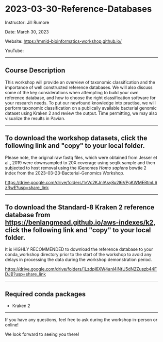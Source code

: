 # 2023-03-30-Reference-Databases
Instructor: Jill Rumore

Date: March 30, 2023

Website: https://mmid-bioinformatics-workshop.github.io/

YouTube: 

---

## Course Description 

This workshop will provide an overview of taxonomic classification and the importance of well constructed reference databases.  We will also discuss some of the key considerations when attempting to build your own reference database, and how to choose the right classification software for your research needs.  To put our newfound knowledge into practise, we will perform taxonomic classification on a publically available bacterial genomic dataset using Kraken 2 and review the output.  Time permitting, we may also visualize the results in Pavian. 

---

## To download the workshop datasets, click the following link and "copy" to your local folder.  
Please note, the original raw fastq files, which were obtained from Jesser et al., 2019 were downsampled to 20X coverage using seqtk sample and then subjected to host removal using the iGenomes *Homo sapiens* bowtie 2 index from the 2023-03-23-Bacterial-Genomics Workshop.

https://drive.google.com/drive/folders/1vVc2KJnlAsy8u2l6VPgKWMEBtmL6zRwE?usp=share_link

---

## To download the Standard-8 Kraken 2 reference database from https://benlangmead.github.io/aws-indexes/k2, click the following link and "copy" to your local folder.
It is HIGHLY RECOMMENDED to download the reference database to your conda_workshop directory prior to the start of the workshop to avoid any delays in processing the data during the workshop demonstration period.

https://drive.google.com/drive/folders/1Lzdpl6XW4anl4lNtU5dN2Zuszb44FDJB?usp=share_link

---

## Required conda packages

- Kraken 2

---

If you have any questions, feel free to ask during the workshop in-person or online!

We look forward to seeing you there!
